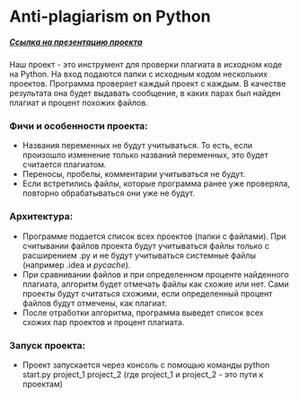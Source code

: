 # Anti-plagiarism on Python
##### [Ссылка на презентацию проекта](https://docs.google.com/presentation/d/1pwM77KrHbaE-vN94Jh-8vWR_oQB6jHfMTrfVR9SoYE4/edit#slide=id.p)

Наш проект - это инструмент для проверки плагиата в исходном коде на Python. На вход подаются папки с исходным кодом нескольких проектов. Программа проверяет каждый проект с каждым. В качестве результата она будет выдавать сообщение,  в каких парах был найден плагиат и процент похожих файлов. 


### Фичи и особенности проекта:

* Названия переменных не будут учитываться. То есть, если произошло изменение только названий переменных, это будет считается плагиатом.
* Переносы, пробелы, комментарии учитываться не будут.
* Если встретились файлы, которые программа ранее уже проверяла, повторно обрабатываться они уже не будут.

### Архитектура:

* Программе подается список всех проектов (папки с файлами). При считывании файлов проекта будут учитываться файлы только с расширением .py и не будут учитываться системные файлы (например .idea и _pycache_).
* При сравнивании файлов и при определенном проценте найденного плагиата, алгоритм будет отмечать файлы как схожие или нет. Сами проекты будут считаться схожими, если определенный процент файлов будут отмечены, как  плагиат.
* После отработки алгоритма, программа выведет список всех схожих пар проектов и процент плагиата.

### Запуск проекта:

* Проект запускается через консоль с помощью команды python start.py project_1 project_2 (где project_1 и project_2 - это пути к проектам)
